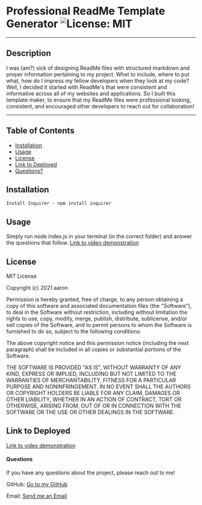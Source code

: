 # Professional ReadMe Template Generator ![License: MIT](https://img.shields.io/badge/license-MIT-orange?style=for-the-badge&logo=appveyor)

---

## Description

I was (am?) sick of designing ReadMe files with structured markdown and proper information pertaining to my project. What to include, where to put what, how do I impress my fellow developers when they look at my code? Well, I decided it started with ReadMe's that were consistent and informative across all of my websites and applications. So I built this template maker, to ensure that my ReadMe files were professional looking, consistent, and encouraged other developers to reach out for collaboration!

---

## Table of Contents

- [Installation](#installation)
- [Usage](#usage)
- [License](#license)
- [Link to Deployed](#link)
- [Questions?](#questions)

## Installation

```
Install Inquirer - npm install inquirer
```

## Usage

Simply run node index.js in your terminal (in the correct folder) and answer the questions that follow.
[Link to video demonstration](https://drive.google.com/file/d/1nGs8IL3-XwcNB2tI9M4la2FTZpf_gLyF/view)

## License

MIT License

Copyright (c) 2021 aaron

Permission is hereby granted, free of charge, to any person obtaining a copy of this software and associated documentation files (the "Software"), to deal in the Software without restriction, including without limitation the rights to use, copy, modify, merge, publish, distribute, sublicense, and/or sell copies of the Software, and to permit persons to whom the Software is furnished to do so, subject to the following conditions:

The above copyright notice and this permission notice (including the next paragraph) shall be included in all copies or substantial portions of the Software.

THE SOFTWARE IS PROVIDED "AS IS", WITHOUT WARRANTY OF ANY KIND, EXPRESS OR IMPLIED, INCLUDING BUT NOT LIMITED TO THE WARRANTIES OF MERCHANTABILITY, FITNESS FOR A PARTICULAR PURPOSE AND NONINFRINGEMENT. IN NO EVENT SHALL THE AUTHORS OR COPYRIGHT HOLDERS BE LIABLE FOR ANY CLAIM, DAMAGES OR OTHER LIABILITY, WHETHER IN AN ACTION OF CONTRACT, TORT OR OTHERWISE, ARISING FROM, OUT OF OR IN CONNECTION WITH THE SOFTWARE OR THE USE OR OTHER DEALINGS IN THE SOFTWARE.

## Link to Deployed

[Link to video demonstration](https://drive.google.com/file/d/1nGs8IL3-XwcNB2tI9M4la2FTZpf_gLyF/view)

#### Questions

If you have any questions about the project, please reach out to me!

GitHub: [Go to my GitHub](https://github.com/afarr002)

Email: [Send me an Email](afarrell002@gmail.com)
